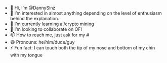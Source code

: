 - 👋 Hi, I’m @DannySinz
- 👀 I’m interested in almost anything depending on the level of enthusiasm behind the explanation.
- 🌱 I’m currently learning ai/crypto mining
- 💞️ I’m looking to collaborate on OF!
- 📫 How to reach me, just ask for my #
- 😄 Pronouns: he/him/dude/guy
- ⚡ Fun fact: I can touch both the tip of my nose and bottom of my chin with my tongue 

<!---
DannySinz/DannySinz is a ✨ special ✨ repository because its `README.md` (this file) appears on your GitHub profile.
You can click the Preview link to take a look at your changes.
--->

